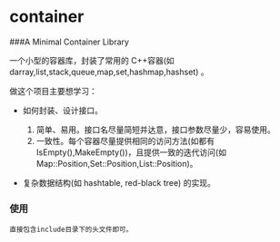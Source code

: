 container
=========

###A Minimal Container Library

一个小型的容器库，封装了常用的 C++容器(如 darray,list,stack,queue,map,set,hashmap,hashset) 。

做这个项目主要想学习：

- 如何封装、设计接口。

	1. 简单、易用。接口名尽量简短并达意，接口参数尽量少，容易使用。
	2. 一致性。每个容器尽量提供相同的访问方法(如都有IsEmpty(),MakeEmpty())，且提供一致的迭代访问(如Map::Position,Set::Position,List::Position)。

- 复杂数据结构(如 hashtable, red-black tree) 的实现。

### 使用

	直接包含include目录下的头文件即可。
